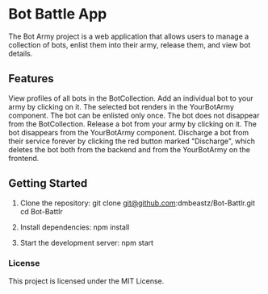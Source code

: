 # Bot Battle App 
The Bot Army project is a web application that allows users to manage a collection of bots, enlist them into their army, release them, and view bot details.

## Features
View profiles of all bots in the BotCollection.
Add an individual bot to your army by clicking on it. The selected bot renders in the YourBotArmy component. The bot can be enlisted only once. The bot does not disappear from the BotCollection.
Release a bot from your army by clicking on it. The bot disappears from the YourBotArmy component.
Discharge a bot from their service forever by clicking the red button marked "Discharge", which deletes the bot both from the backend and from the YourBotArmy on the frontend.

## Getting Started
1. Clone the repository:
git clone git@github.com:dmbeastz/Bot-Battlr.git
cd Bot-Battlr

2. Install dependencies:
npm install

3. Start the development server:
npm start

### License
This project is licensed under the MIT License.
